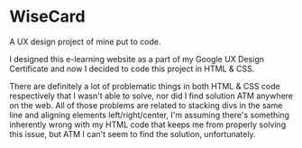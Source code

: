 # WiseCard
A UX design project of mine put to code.

I designed this e-learning website as a part of my Google UX Design Certificate and now I decided to code this project in HTML & CSS.

There are definitely a lot of problematic things in both HTML & CSS code respectively that I wasn't able to solve, nor did I find solution ATM anywhere on the web. All of those problems are related to stacking divs in the same line and aligning elements left/right/center, I'm assuming there's something inherently wrong with my HTML code that keeps me from properly solving this issue, but ATM I can't seem to find the solution, unfortunately.
